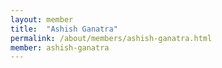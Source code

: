 ```yaml
---
layout: member
title:  "Ashish Ganatra"
permalink: /about/members/ashish-ganatra.html
member: ashish-ganatra
---
```

